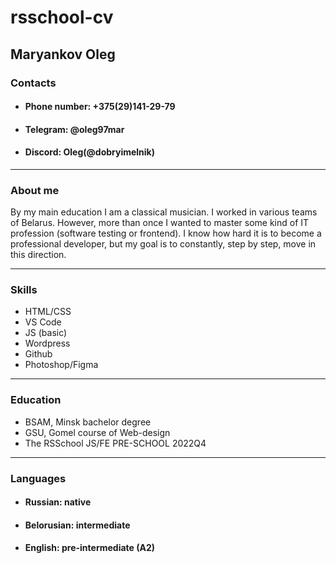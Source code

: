 # rsschool-cv
## Maryankov Oleg
### Contacts
* #### Phone number: +375(29)141-29-79
* #### Telegram: @oleg97mar
* #### Discord: Oleg(@dobryimelnik)

---
### About me
By my main education I am a classical musician. I worked in various teams of Belarus. However, more than once I wanted to master some kind of IT profession (software testing or frontend). I know how hard it is to become a professional developer, but my goal is to constantly, step by step, move in this direction.

---
### Skills
* HTML/CSS
* VS Code
* JS (basic)
* Wordpress
* Github
* Photoshop/Figma

---
### Education
* BSAM, Minsk bachelor degree
* GSU, Gomel course of Web-design
* The RSSchool JS/FE PRE-SCHOOL 2022Q4

---
### Languages
* #### Russian: native
* #### Belorusian: intermediate
* #### English: pre-intermediate (A2)
